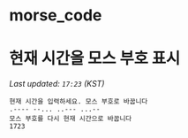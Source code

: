 # morse_code
# 현재 시간을 모스 부호 표시
<!-- MORSE_TIME_START -->
_Last updated: `17:23` (KST)_

```
현재 시간을 입력하세요. 모스 부호로 바꿉니다
.---- --... ..--- ...--
모스 부호를 다시 현재 시간으로 바꿉니다
1723
```
<!-- MORSE_TIME_END -->
